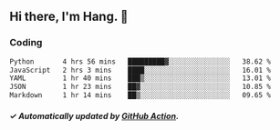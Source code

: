 ## Hi there, I'm Hang. 👋

### Coding

<!--START_SECTION:waka-->

```txt
Python       4 hrs 56 mins   █████████▓░░░░░░░░░░░░░░░   38.62 %
JavaScript   2 hrs 3 mins    ████░░░░░░░░░░░░░░░░░░░░░   16.01 %
YAML         1 hr 40 mins    ███▒░░░░░░░░░░░░░░░░░░░░░   13.01 %
JSON         1 hr 23 mins    ██▓░░░░░░░░░░░░░░░░░░░░░░   10.85 %
Markdown     1 hr 14 mins    ██▒░░░░░░░░░░░░░░░░░░░░░░   09.65 %
```

<!--END_SECTION:waka-->

##### ✓ Automatically updated by [GitHub Action](https://github.com/huhuhang/huhuhang/actions).
